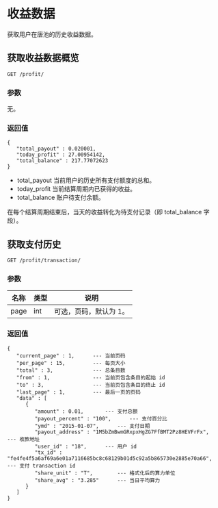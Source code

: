 # 收益数据

获取用户在唐池的历史收益数据。

## 获取收益数据概览

`GET /profit/`

### 参数

无。

### 返回值

    {
       "total_payout" : 0.020001,
       "today_profit" : 27.00954142,
       "total_balance" : 217.77072623
    }

* total_payout
  当前用户的历史所有支付额度的总和。
* today_profit
  当前结算周期内已获得的收益。
* total_balance
  账户待支付余额。

在每个结算周期结束后，当天的收益转化为待支付记录（即 total_balance 字段）。





## 获取支付历史

`GET /profit/transaction/`

### 参数

|名称|类型|说明|
|---|----|----|
|page|int|可选，页码，默认为 1。|

### 返回值

    {
       "current_page" : 1,      --- 当前页码
       "per_page" : 15,         --- 每页大小
       "total" : 3,             --- 总条目数
       "from" : 1,              --- 当前页包含条目的起始 id
       "to" : 3,                --- 当前页包含条目的终止 id
       "last_page" : 1,         --- 最后一页的页码
       "data" : [
          {
             "amount" : 0.01,       --- 支付总额
             "payout_percent" : "100",      --- 支付百分比
             "ymd" : "2015-01-07",      --- 支付日期
             "payout_address" : "1M5bZmBwmGRxpxHgZG7FfBMT2Pz8HEVFrFx",      --- 收款地址
             "user_id" : "18",      --- 用户 id
             "tx_id" : "fe4fe4f5a6af69a6e01a7116685bc8c68129b01d5c92a5b865730e2885e70a66",      --- 支付 transaction id
             "share_unit" : "T",        --- 格式化后的算力单位
             "share_avg" : "3.285"      --- 当日平均算力
          }
       ]
    }
